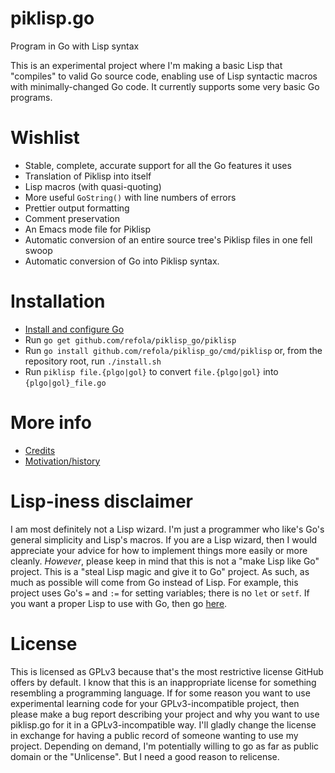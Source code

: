 # piklisp.go
Program in Go with Lisp syntax

This is an experimental project where I'm making a basic Lisp
that "compiles" to valid Go source code, enabling use of Lisp
syntactic macros with minimally-changed Go code. It currently supports
some very basic Go programs.

# Wishlist
* Stable, complete, accurate support for all the Go features it uses
* Translation of Piklisp into itself
* Lisp macros (with quasi-quoting)
* More useful `GoString()` with line numbers of errors
* Prettier output formatting
* Comment preservation
* An Emacs mode file for Piklisp
* Automatic conversion of an entire source tree's Piklisp files in one fell swoop
* Automatic conversion of Go into Piklisp syntax.

# Installation
* [Install and configure Go](https://golang.org/doc/install)
* Run `go get github.com/refola/piklisp_go/piklisp`
* Run `go install github.com/refola/piklisp_go/cmd/piklisp` or, from the repository root, run `./install.sh`
* Run `piklisp file.{plgo|gol}` to convert `file.{plgo|gol}` into `{plgo|gol}_file.go`

# More info
* [Credits](doc/credit.md)
* [Motivation/history](doc/motivation.md)

# Lisp-iness disclaimer
I am most definitely not a Lisp wizard. I'm just a programmer who like's Go's general simplicity and Lisp's macros. If you are a Lisp wizard, then I would appreciate your advice for how to implement things more easily or more cleanly. *However*, please keep in mind that this is not a "make Lisp like Go" project. This is a "steal Lisp magic and give it to Go" project. As such, as much as possible will come from Go instead of Lisp. For example, this project uses Go's `=` and `:=` for setting variables; there is no `let` or `setf`. If you want a proper Lisp to use with Go, then go [here](https://github.com/glycerine/zygomys).

# License
This is licensed as GPLv3 because that's the most restrictive
license GitHub offers by default. I know that this is an inappropriate
license for something resembling a programming language. If for some
reason you want to use experimental learning code for your
GPLv3-incompatible project, then please make a bug report describing
your project and why you want to use piklisp.go for it in a
GPLv3-incompatible way. I'll gladly change the license in exchange for
having a public record of someone wanting to use my project. Depending
on demand, I'm potentially willing to go as far as public domain or
the "Unlicense". But I need a good reason to relicense.
